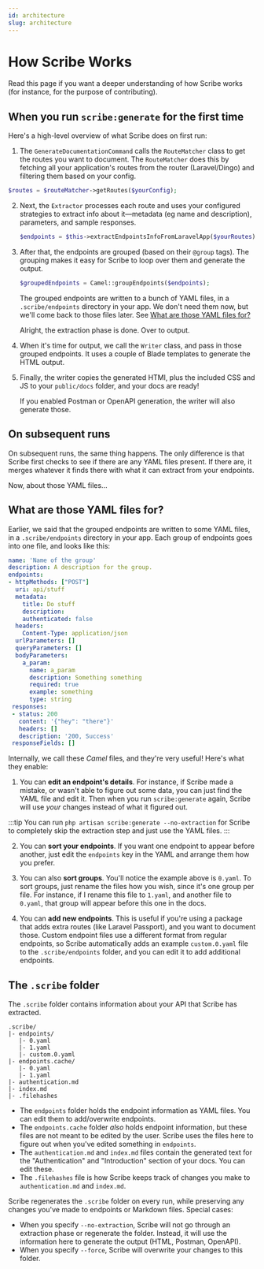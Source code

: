 ```yaml
---
id: architecture
slug: architecture
---
```


# How Scribe Works
Read this page if you want a deeper understanding of how Scribe works (for instance, for the purpose of contributing).

## When you run `scribe:generate` for the first time
Here's a high-level overview of what Scribe does on first run:

1. The `GenerateDocumentationCommand` calls the `RouteMatcher` class to get the routes you want to document. The `RouteMatcher` does this by fetching all your application's routes from the router (Laravel/Dingo) and filtering them based on your config.
  ```php
  $routes = $routeMatcher->getRoutes($yourConfig);
  ```

2. Next, the `Extractor` processes each route and uses your configured strategies to extract info about it—metadata (eg name and description), parameters, and sample responses.

   ```php
   $endpoints = $this->extractEndpointsInfoFromLaravelApp($yourRoutes);
   ```
   
3. After that, the endpoints are grouped (based on their `@group` tags). The grouping makes it easy for Scribe to loop over them and generate the output.
   ```php
   $groupedEndpoints = Camel::groupEndpoints($endpoints);
   ```
   
   The grouped endpoints are written to a bunch of YAML files, in a `.scribe/endpoints` directory in your app. We don't need them now, but we'll come back to those files later. See [What are those YAML files for?](#what-are-those-yaml-files-for)
 
   Alright, the extraction phase is done. Over to output. 
   
4. When it's time for output, we call the `Writer` class, and pass in those grouped endpoints. It uses a couple of Blade templates to generate the HTML output.

5. Finally, the writer copies the generated HTMl, plus the included CSS and JS to your `public/docs` folder, and your docs are ready!

   If you enabled Postman or OpenAPI generation, the writer will also generate those.

## On subsequent runs
On subsequent runs, the same thing happens. The only difference is that Scribe first checks to see if there are any YAML files present. If there are, it merges whatever it finds there with what it can extract from your endpoints.

Now, about those YAML files...

## What are those YAML files for?
Earlier, we said that the grouped endpoints are written to some YAML files, in a `.scribe/endpoints` directory in your app. Each group of endpoints goes into one file, and looks like this:

   ```yaml title=<your-app>/.scribe/endpoints/0.yaml
   name: 'Name of the group'
   description: A description for the group.
   endpoints:
   - httpMethods: ["POST"]
     uri: api/stuff
     metadata:
       title: Do stuff
       description: 
       authenticated: false
     headers:
       Content-Type: application/json
     urlParameters: []
     queryParameters: []
     bodyParameters:
       a_param:
         name: a_param
         description: Something something
         required: true
         example: something
         type: string
    responses:
    - status: 200
      content: '{"hey": "there"}'
      headers: []
      description: '200, Success'
    responseFields: []
   ```

Internally, we call these _Camel_ files, and they're very useful! Here's what they enable:

1. You can **edit an endpoint's details**. For instance, if Scribe made a mistake, or wasn't able to figure out some data, you can just find the YAML file and edit it. Then when you run `scribe:generate` again, Scribe will use _your_ changes instead of what it figured out.

:::tip
You can run `php artisan scribe:generate --no-extraction` for Scribe to completely skip the extraction step and just use the YAML files.
:::

2. You can **sort your endpoints**. If you want one endpoint to appear before another, just edit the `endpoints` key in the YAML and arrange them how you prefer.

3. You can also **sort groups**. You'll notice the example above is `0.yaml`. To sort groups, just rename the files how you wish, since it's one group per file. For instance, if I rename this file to `1.yaml`, and another file to `0.yaml`, that group will appear before this one in the docs.

4. You can **add new endpoints**. This is useful if you're using a package that adds extra routes (like Laravel Passport), and you want to document those. Custom endpoint files use a different format from regular endpoints, so Scribe automatically adds an example `custom.0.yaml` file to the `.scribe/endpoints` folder, and you can edit it to add additional endpoints.


## The `.scribe` folder
The `.scribe` folder contains information about your API that Scribe has extracted.

```
.scribe/
|- endpoints/
   |- 0.yaml
   |- 1.yaml
   |- custom.0.yaml
|- endpoints.cache/
   |- 0.yaml
   |- 1.yaml
|- authentication.md
|- index.md
|- .filehashes

```

- The `endpoints` folder holds the endpoint information as YAML files. You can edit them to add/overwrite endpoints.
- The `endpoints.cache` folder _also_ holds endpoint information, but these files are not meant to be edited by the user. Scribe uses the files here to figure out when you've edited something in `endpoints`.
- The `authentication.md` and `index.md` files contain the generated text for the "Authentication" and "Introduction" section of your docs. You can edit these.
- The `.filehashes` file is how Scribe keeps track of changes you make to `authentication.md` and `index.md`.

Scribe regenerates the `.scribe` folder on every run, while preserving any changes you've made to endpoints or Markdown files. Special cases:
- When you specify `--no-extraction`, Scribe will not go through an extraction phase or regenerate the folder. Instead, it will use the information here to generate the output (HTML, Postman, OpenAPI). 
- When you specify `--force`, Scribe will overwrite your changes to this folder.